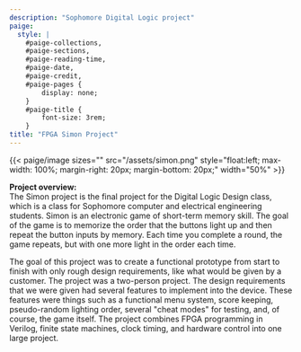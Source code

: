 ```yaml
---
description: "Sophomore Digital Logic project"
paige:
  style: |
    #paige-collections,
    #paige-sections,
    #paige-reading-time,
    #paige-date,
    #paige-credit,
    #paige-pages {
        display: none;
    }
    #paige-title {
        font-size: 3rem;
    }
title: "FPGA Simon Project"
---
```


{{< paige/image
sizes=""
src="/assets/simon.png"
style="float:left; max-width: 100%; margin-right: 20px; margin-bottom: 20px;"
width="50%" >}}

**Project overview:** <br>
The Simon project is the final project for the Digital Logic Design class, which is a class for Sophomore computer and electrical engineering students. Simon is an electronic game of short-term memory skill. The goal of the game is to memorize the order that the buttons light up and then repeat the button inputs by memory. Each time you complete a round, the game repeats, but with one more light in the order each time.

The goal of this project was to create a functional prototype from start to finish with only rough design requirements, like what would be given by a customer. The project was a two-person project. The design requirements that we were given had several features to implement into the device. These features were things such as a functional menu system, score keeping, pseudo-random lighting order, several "cheat modes" for testing, and, of course, the game itself. The project combines FPGA programming in Verilog, finite state machines, clock timing, and hardware control into one large project.